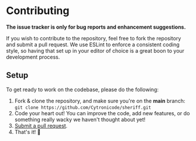 # Contributing

**The issue tracker is only for bug reports and enhancement suggestions.**

If you wish to contribute to the repository, feel free to fork the repository and submit a pull request.
We use ESLint to enforce a consistent coding style, so having that set up in your editor of choice is a great boon to your development process.

## Setup

To get ready to work on the codebase, please do the following:

1. Fork & clone the repository, and make sure you're on the **main** branch: `git clone https://github.com/Cytronicode/sheriff.git`
2. Code your heart out! You can improve the code, add new features, or do something really wacky we haven't thought about yet!
3. [Submit a pull request](https://github.com/cytronicode/sheriff/compare).
4. That's it! 🎉
